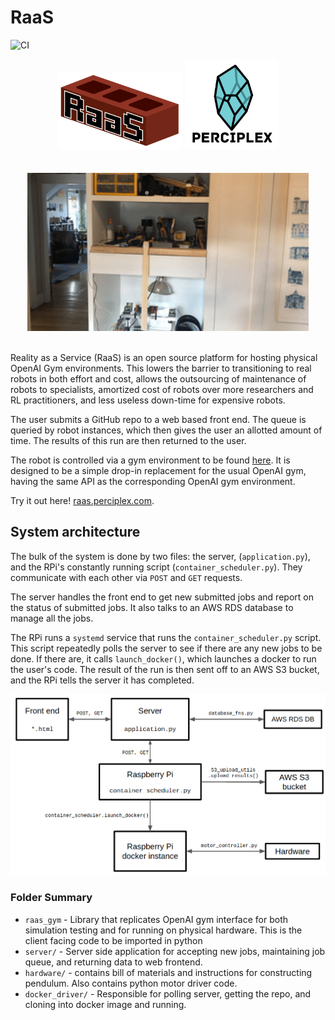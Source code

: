 # RaaS
![CI](https://github.com/perciplex/raas/workflows/CI/badge.svg)
<div align="center">
<img src="server/static/logo.png" alt="Your image title" width="200"/>

<img src="server/static/pplex_logo_wordmark.png" alt="Your image title" width="150"/>
</div>
<br/>
<br/>
<div align="center">
<img src="misc/swingup.gif" alt="Your image title" width="450"/>
</div>
<br/>

Reality as a Service (RaaS) is an open source platform for hosting physical OpenAI Gym environments. This lowers the barrier to transitioning to real robots in both effort and cost, allows the outsourcing of maintenance of robots to specialists, amortized cost of robots over more researchers and RL practitioners, and less useless down-time for expensive robots.

The user submits a GitHub repo to a web based front end. The queue is queried by robot instances, which then gives the user an allotted amount of time. The results of this run are then returned to the user.

The robot is controlled via a gym environment to be found [here](https://github.com/perciplex/raas-envs). It is designed to be a simple drop-in replacement for the usual OpenAI gym, having the same API as the corresponding OpenAI gym environment.

Try it out here! [raas.perciplex.com](http://raas.perciplex.com).

## System architecture

The bulk of the system is done by two files: the server, (`application.py`), and the RPi's constantly running script (`container_scheduler.py`). They communicate with each other via `POST` and `GET` requests.

The server handles the front end to get new submitted jobs and report on the status of submitted jobs. It also talks to an AWS RDS database to manage all the jobs.

The RPi runs a `systemd` service that runs the `container_scheduler.py` script. This script repeatedly polls the server to see if there are any new jobs to be done. If there are, it calls `launch_docker()`, which launches a docker to run the user's code. The result of the run is then sent off to an AWS S3 bucket, and the RPi tells the server it has completed.

<img src="misc/block_diagram.png"/>


### Folder Summary

- `raas_gym` - Library that replicates OpenAI gym interface for both simulation testing and for running on physical hardware. This is the client facing code to be imported in python
- `server/` - Server side application for accepting new jobs, maintaining job queue, and returning data to web frontend.
- `hardware/` - contains bill of materials and instructions for constructing pendulum. Also contains python motor driver code.
- `docker_driver/` - Responsible for polling server, getting the repo, and cloning into docker image and running.
